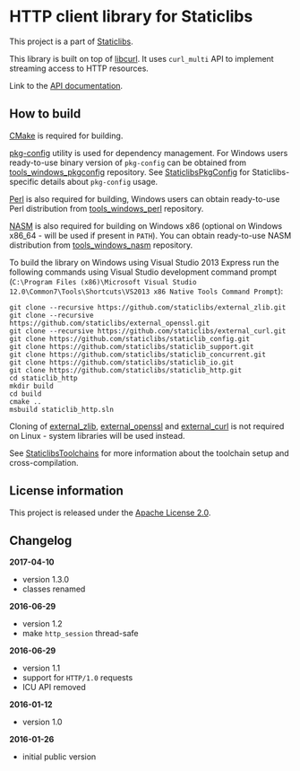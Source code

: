 HTTP client library for Staticlibs
==================================

This project is a part of [Staticlibs](http://staticlibs.net/).

This library is built on top of [libcurl](http://curl.haxx.se/libcurl/c/). 
It uses `curl_multi` API to implement streaming access to HTTP resources.

Link to the [API documentation](http://staticlibs.github.io/staticlib_http/docs/html/namespacestaticlib_1_1http.html).

How to build
------------

[CMake](http://cmake.org/) is required for building.

[pkg-config](http://www.freedesktop.org/wiki/Software/pkg-config/) utility is used for dependency management.
For Windows users ready-to-use binary version of `pkg-config` can be obtained from [tools_windows_pkgconfig](https://github.com/staticlibs/tools_windows_pkgconfig) repository.
See [StaticlibsPkgConfig](https://github.com/staticlibs/wiki/wiki/StaticlibsPkgConfig) for Staticlibs-specific details about `pkg-config` usage.

[Perl](https://www.perl.org/) is also required for building, Windows users can obtain ready-to-use
Perl distribution from [tools_windows_perl](https://github.com/staticlibs/tools_windows_perl) repository.

[NASM](http://nasm.us/) is also required for building on Windows x86 
(optional on Windows x86_64 - will be used if present in `PATH`).
You can obtain ready-to-use NASM distribution from 
[tools_windows_nasm](https://github.com/staticlibs/tools_windows_nasm) repository.

To build the library on Windows using Visual Studio 2013 Express run the following commands using
Visual Studio development command prompt 
(`C:\Program Files (x86)\Microsoft Visual Studio 12.0\Common7\Tools\Shortcuts\VS2013 x86 Native Tools Command Prompt`):

    git clone --recursive https://github.com/staticlibs/external_zlib.git
    git clone --recursive https://github.com/staticlibs/external_openssl.git
    git clone --recursive https://github.com/staticlibs/external_curl.git
    git clone https://github.com/staticlibs/staticlib_config.git
    git clone https://github.com/staticlibs/staticlib_support.git
    git clone https://github.com/staticlibs/staticlib_concurrent.git
    git clone https://github.com/staticlibs/staticlib_io.git
    git clone https://github.com/staticlibs/staticlib_http.git
    cd staticlib_http
    mkdir build
    cd build
    cmake ..
    msbuild staticlib_http.sln

Cloning of [external_zlib](https://github.com/staticlibs/external_zlib),
[external_openssl](https://github.com/staticlibs/external_openssl) and
[external_curl](https://github.com/staticlibs/external_curl) is not required on Linux - 
system libraries will be used instead.

See [StaticlibsToolchains](https://github.com/staticlibs/wiki/wiki/StaticlibsToolchains) for 
more information about the toolchain setup and cross-compilation.

License information
-------------------

This project is released under the [Apache License 2.0](http://www.apache.org/licenses/LICENSE-2.0).

Changelog
---------

**2017-04-10**

 * version 1.3.0
 * classes renamed

**2016-06-29**

 * version 1.2
 * make `http_session` thread-safe

**2016-06-29**

 * version 1.1
 * support for `HTTP/1.0` requests
 * ICU API removed

**2016-01-12**

 * version 1.0

**2016-01-26**

 * initial public version
